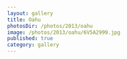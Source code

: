 ```yaml
---
layout: gallery
title: Oahu
photosDir: /photos/2013/oahu
image: /photos/2013/oahu/6V5A2999.jpg
published: true
category: gallery
---
```

